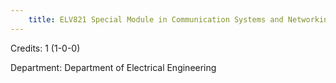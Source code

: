 ```yaml
---
    title: ELV821 Special Module in Communication Systems and Networking-II
---
```

Credits: 1 (1-0-0)

Department: Department of Electrical Engineering

